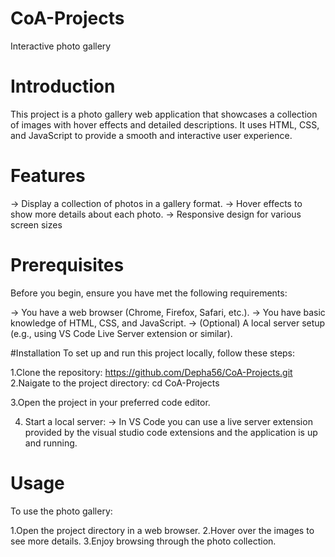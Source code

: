 # CoA-Projects
Interactive photo gallery

# Introduction
This project is a photo gallery web application that showcases a collection of images with hover effects and detailed descriptions. 
It uses HTML, CSS, and JavaScript to provide a smooth and interactive user experience.

# Features
-> Display a collection of photos in a gallery format.
-> Hover effects to show more details about each photo.
-> Responsive design for various screen sizes

# Prerequisites
Before you begin, ensure you have met the following requirements:

-> You have a web browser (Chrome, Firefox, Safari, etc.).
-> You have basic knowledge of HTML, CSS, and JavaScript.
-> (Optional) A local server setup (e.g., using VS Code Live Server extension or similar).

#Installation
To set up and run this project locally, follow these steps:

1.Clone the repository:
    https://github.com/Depha56/CoA-Projects.git
2.Naigate to the project directory:
     cd CoA-Projects

3.Open the project in your preferred code editor.

4. Start a local server: 
-> In VS Code you can use a live server extension provided by the visual studio code extensions and the application is up and running.

# Usage
To use the photo gallery:

1.Open the project directory in a web browser.
2.Hover over the images to see more details.
3.Enjoy browsing through the photo collection.
